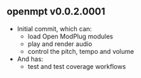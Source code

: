 openmpt v0.0.2.0001
-------------

  * Initial commit, which can:
    * load Open ModPlug modules
    * play and render audio
    * control the pitch, tempo and volume
  * And has:
    * test and test coverage workflows